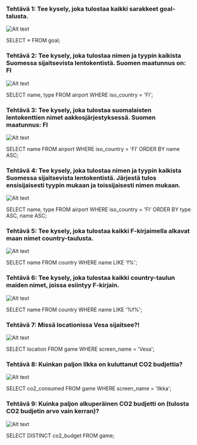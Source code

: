 

### Tehtävä 1: Tee kysely, joka tulostaa kaikki sarakkeet goal-talusta.
![Alt text](https://drive.google.com/file/d/12_AJ-Fw71dwKgq77es2eL7uXemM6SLxS/view?usp=drive_link)

SELECT * FROM goal;

### Tehtävä 2: Tee kysely, joka tulostaa nimen ja tyypin kaikista Suomessa sijaitsevista lentokentistä. Suomen maatunnus on: FI
![Alt text](https://drive.google.com/file/d/1y9bUk9qqmkIz6gh1Hfq4465XIjdkKxLJ/view?usp=drive_link)

SELECT name, type FROM airport WHERE iso_country = 'FI';

### Tehtävä 3: Tee kysely, joka tulostaa suomalaisten lentokenttien nimet aakkosjärjestyksessä. Suomen maatunnus: FI
![Alt text](https://drive.google.com/file/d/1mabbOfDlhQ_GjjdQ9IBb2V_dZyRvh09S/view?usp=drive_link)

SELECT name FROM airport WHERE iso_country = 'FI' ORDER BY name ASC;

### Tehtävä 4: Tee kysely, joka tulostaa nimen ja tyypin kaikista Suomessa sijaitsevista lentokentistä. Järjestä tulos ensisijaisesti tyypin mukaan ja toissijaisesti nimen mukaan.
![Alt text](https://drive.google.com/file/d/14QB3EHBVROxMujsD2-criFFSP-XXHYW6/view?usp=drive_link)

SELECT name, type FROM airport WHERE iso_country = 'FI' ORDER BY type ASC, name ASC;

### Tehtävä 5: Tee kysely, joka tulostaa kaikki F-kirjaimella alkavat maan nimet country-taulusta.
![Alt text](https://drive.google.com/file/d/1WKA5a3K2gRRC_Kw5KgpEyL6Byqe0ehW4/view?usp=drive_link)

SELECT name FROM country WHERE name LIKE 'f%';

### Tehtävä 6: Tee kysely, joka tulostaa kaikki country-taulun maiden nimet, joissa esiintyy F-kirjain.
![Alt text](https://drive.google.com/file/d/1Xm-p4MgPb2TTPjv9QUawLcj4iOdLoLBb/view?usp=drive_link)

SELECT name FROM country WHERE name LIKE '%f%';

### Tehtävä 7: Missä locationissa Vesa sijaitsee?!
![Alt text](https://drive.google.com/file/d/1uHCtYdg4meHsEEGb7HTflviB-xn9CTXI/view?usp=drive_link)

SELECT location FROM game WHERE screen_name = 'Vesa';

### Tehtävä 8: Kuinkan paljon Ilkka on kuluttanut CO2 budjettia?
![Alt text](https://drive.google.com/file/d/15VZFsuOU7GnXoIcEPAz8mmZKta5C_1lP/view?usp=drive_link)

SELECT co2_consumed FROM game WHERE screen_name = 'Ilkka';

### Tehtävä 9: Kuinka paljon alkuperäinen CO2 budjetti on (tulosta CO2 budjetin arvo vain kerran)?
![Alt text](https://drive.google.com/file/d/1_2WtUCkcFdlC9_lHGlIswkRkHHYA7_hc/view?usp=drive_link)

SELECT DISTINCT co2_budget FROM game;
